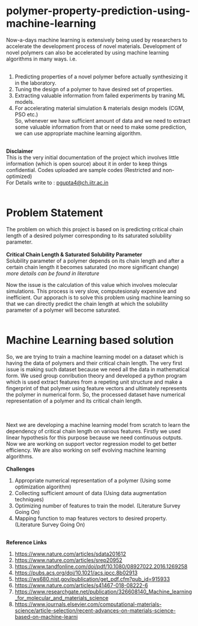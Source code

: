 # polymer-property-prediction-using-machine-learning

Now-a-days machine learning is extensively being used by researchers to accelerate the development process of novel materials. Development of novel polymers can also be accelerated by using machine learning algorithms in many ways. 
i.e. <br/><br/>
1) Predicting properties of a novel polymer before actually synthesizing it in the laboratory.<br/>
2) Tuning the design of a polymer to have desired set of properties.<br/>
3) Extracting valuable information from failed experiments by traning ML models.<br/>
4) For accelerating material simulation & materials design models (CGM, PSO etc.)<br/>
So, whenever we have sufficient amount of data and we need to extract some valuable information from that or need to make some prediction, we can use appropriate machine learning algorithm.
<br/><br/>

**Disclaimer**<br/>This is the very initial documentation of the project which involves little information (which is open source) about it in order to keep things confidential. Codes uploaded are sample codes (Restricted and non-optimized)<br/>For Details write to : pgupta4@ch.iitr.ac.in
<br/><br/>

# Problem Statement
The problem on which this project is based on is predicting critical chain length of a desired polymer corresponding to its saturated solubility parameter.<br/><br/>
**Critical Chain Length & Saturated Solubility Parameter**<br/>
Solubility parameter of a polymer depends on its chain length and after a certain chain length it becomes saturated (no more significant change) *more details can be found in literature*<br/>

Now the issue is the calculation of this value which involves molecular simulations. This process is very slow, computesionaly expensive and inefficient. Our apporach is to solve this problem using machine learning so that we can directly predict the chain length at which the solubility parameter of a polymer will become saturated.
<br/><br/>
# Machine Learning based solution
So, we are trying to train a machine learning model on a dataset which is having the data of polymers and their critical chain length. The very first issue is making such dataset because we need all the data in mathematical form. We used group conribution theory and developed a python program which is used extract features from a repeting unit structure and make a fingerprint of that polymer using feature vectors and ultimately represents the polymer in numerical form. So, the processed dataset have numerical representation of a polymer and its critical chain length.<br/><br/>

</br>Next we are developing a machine learning model from scratch to learn the dependency of critical chain length on various features. Firstly we used linear hypothesis for this purpose because we need continuous outputs. Now we are working on support vector regression model to get better efficiency. We are also working on self evolving machine learning algorithms.
<br/><br/>
**Challenges**<br/>
1) Appropriate numerical representation of a polymer (Using some optimization algorithm)<br/>
2) Collecting sufficient amount of data (Using data augmentation techniques)<br/>
3) Optimizing number of features to train the model. (Literature Survey Going On)<br/>
4) Mapping function to map features vectors to desired property. (Literature Survey Going On)<br/><br/>

**Reference Links**<br/>
1) https://www.nature.com/articles/sdata201612<br/>
2) https://www.nature.com/articles/srep20952<br/>
3) https://www.tandfonline.com/doi/pdf/10.1080/08927022.2016.1269258<br/>
4) https://pubs.acs.org/doi/10.1021/acs.jpcc.8b02913<br/>
5) https://ws680.nist.gov/publication/get_pdf.cfm?pub_id=915933<br/>
6) https://www.nature.com/articles/s41467-018-08222-6<br/>
7) https://www.researchgate.net/publication/326608140_Machine_learning_for_molecular_and_materials_science<br/>
8) https://www.journals.elsevier.com/computational-materials-science/article-selection/recent-advances-on-materials-science-based-on-machine-learni



